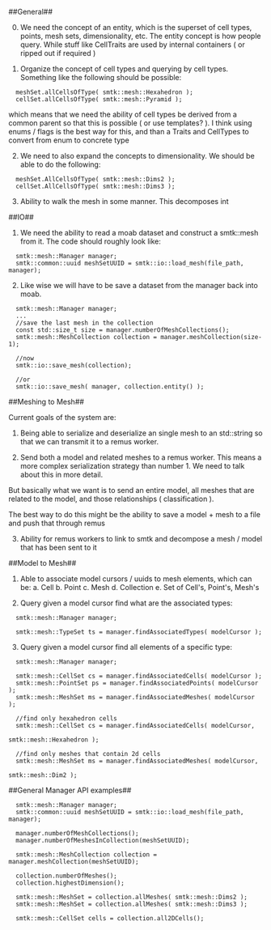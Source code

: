 
##General##

0. We need the concept of an entity, which is the superset of
   cell types, points, mesh sets, dimensionality, etc. The entity concept
   is how people query. While stuff like CellTraits are used by internal
   containers ( or ripped out if required )

1. Organize the concept of cell types and querying by cell types. Something
  like the following should be possible:
```
  meshSet.allCellsOfType( smtk::mesh::Hexahedron );
  cellSet.allCellsOfType( smtk::mesh::Pyramid );
```
which means that we need the ability of cell types be derived from a common
parent so that this is possible ( or use templates? ). I think using enums /
flags is the best way for this, and than a Traits and CellTypes to convert
from enum to concrete type

2. We need to also expand the concepts to dimensionality. We should
be able to do the following:
```
  meshSet.AllCellsOfType( smtk::mesh::Dims2 );
  cellSet.AllCellsOfType( smtk::mesh::Dims3 );
```

3. Ability to walk the mesh in some manner. This decomposes int

##IO##

1. We need the ability to read a moab dataset and construct a smtk::mesh
from it. The code should roughly look like:

```
  smtk::mesh::Manager manager;
  smtk::common::uuid meshSetUUID = smtk::io::load_mesh(file_path, manager);

```

2. Like wise we will have to be save a dataset from the manager back
into moab.

```
  smtk::mesh::Manager manager;
  ...
  //save the last mesh in the collection
  const std::size_t size = manager.numberOfMeshCollections();
  smtk::mesh::MeshCollection collection = manager.meshCollection(size-1);

  //now
  smtk::io::save_mesh(collection);

  //or
  smtk::io::save_mesh( manager, collection.entity() );
```


##Meshing to Mesh##

Current goals of the system are:

1. Being able to serialize and deserialize an single mesh to an std::string
  so that we can transmit it to a remus worker.

2. Send both a model and related meshes to a remus worker. This means
  a more complex serialization strategy than number 1. We need to talk about
  this in more detail.

  But basically what we want is to send an entire model, all meshes that
  are related to the model, and those relationships ( classification ).

  The best way to do this might be the ability to save a model + mesh to a
  file and push that through remus

3. Ability for remus workers to link to smtk and decompose a mesh / model
   that has been sent to it

##Model to Mesh##

1. Able to associate model cursors / uuids to mesh elements, which can be:
  a. Cell
  b. Point
  c. Mesh
  d. Collection
  e. Set of Cell's, Point's, Mesh's


2. Query given a model cursor find what are the associated types:

```
  smtk::mesh::Manager manager;

  smtk::mesh::TypeSet ts = manager.findAssociatedTypes( modelCursor );
```

3. Query given a model cursor find all elements of a specific type:

```
  smtk::mesh::Manager manager;

  smtk::mesh::CellSet cs = manager.findAssociatedCells( modelCursor );
  smtk::mesh::PointSet ps = manager.findAssociatedPoints( modelCursor );
  smtk::mesh::MeshSet ms = manager.findAssociatedMeshes( modelCursor );

  //find only hexahedron cells
  smtk::mesh::CellSet cs = manager.findAssociatedCells( modelCursor,
                                                          smtk::mesh::Hexahedron );

  //find only meshes that contain 2d cells
  smtk::mesh::MeshSet ms = manager.findAssociatedMeshes( modelCursor,
                                                           smtk::mesh::Dim2 );
```

##General Manager API examples##

```
  smtk::mesh::Manager manager;
  smtk::common::uuid meshSetUUID = smtk::io::load_mesh(file_path, manager);

  manager.numberOfMeshCollections();
  manager.numberOfMeshesInCollection(meshSetUUID);

  smtk::mesh::MeshCollection collection = manager.meshCollection(meshSetUUID);

  collection.numberOfMeshes();
  collection.highestDimension();

  smtk::mesh::MeshSet = collection.allMeshes( smtk::mesh::Dims2 );
  smtk::mesh::MeshSet = collection.allMeshes( smtk::mesh::Dims3 );

  smtk::mesh::CellSet cells = collection.all2DCells();
```
